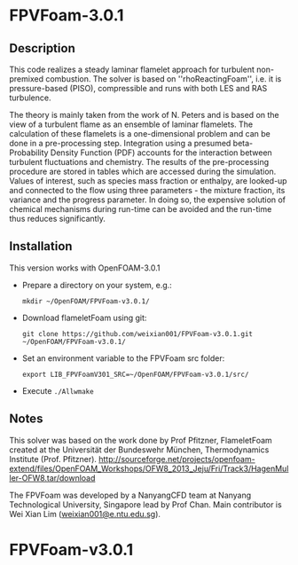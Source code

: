 FPVFoam-3.0.1
==================

## Description

This code realizes a steady laminar flamelet approach for turbulent non-premixed combustion.
The solver is based on ''rhoReactingFoam'', i.e. it is pressure-based (PISO), compressible and runs with both LES and RAS turbulence.
 
The theory is mainly taken from the work of N. Peters and is based on the view of a turbulent flame as an ensemble of laminar flamelets.
The calculation of these flamelets is a one-dimensional problem and can be done in a pre-processing step.
Integration using a presumed beta-Probability Density Function (PDF) accounts for the interaction between turbulent fluctuations and chemistry.
The results of the pre-processing procedure are stored in tables which are accessed during the simulation.
Values of interest, such as species mass fraction or enthalpy, are looked-up and connected to the flow using three parameters - the mixture fraction, its variance and the progress parameter.
In doing so, the expensive solution of chemical mechanisms during run-time can be avoided and the run-time thus reduces significantly.

## Installation

This version works with OpenFOAM-3.0.1

* Prepare a directory on your system, e.g.:  

  `mkdir ~/OpenFOAM/FPVFoam-v3.0.1/`

* Download flameletFoam using git:

  `git clone https://github.com/weixian001/FPVFoam-v3.0.1.git ~/OpenFOAM/FPVFoam-v3.0.1/`

* Set an environment variable to the FPVFoam src folder:

  `export LIB_FPVFoamV301_SRC=~/OpenFOAM/FPVFoam-v3.0.1/src/`

* Execute `./Allwmake`

## Notes

This solver was based on the work done by Prof Pfitzner, FlameletFoam created at the Universität der Bundeswehr München, Thermodynamics Institute (Prof. Pfitzner). http://sourceforge.net/projects/openfoam-extend/files/OpenFOAM_Workshops/OFW8_2013_Jeju/Fri/Track3/HagenMuller-OFW8.tar/download

The FPVFoam was developed by a NanyangCFD team at Nanyang Technological University, Singapore lead by Prof Chan. Main contributor is Wei Xian Lim (weixian001@e.ntu.edu.sg).

# FPVFoam-v3.0.1
